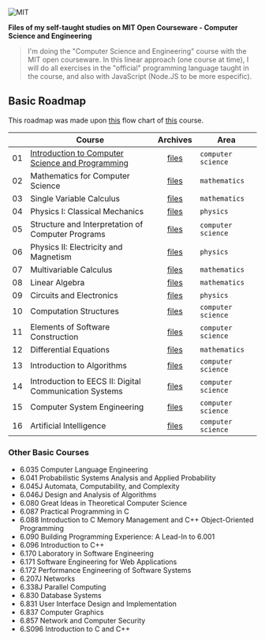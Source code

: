 ![MIT](http://i.imgur.com/Dwcu84C.jpg)

**Files of my self-taught studies on MIT Open Courseware - Computer Science and Engineering**

> I'm doing the "Computer Science and Engineering" course with the MIT open courseware. In this linear approach (one course at time), I will do all exercises in the "official" programming language taught in the course, and also with JavaScript (Node.JS to be more especific).

## Basic Roadmap

This roadmap was made upon [this](http://www.eecs.mit.edu/academics-admissions/undergraduate-programs/course-6-3-computer-science-and-engineering) flow chart of [this](http://www.eecs.mit.edu/academics-admissions/undergraduate-programs/course-6-3-computer-science-and-engineering) course.

||Course|Archives|Area|
|---|---|:---:|---|
|01|[Introduction to Computer Science and Programming](http://ocw.mit.edu/courses/electrical-engineering-and-computer-science/6-00sc-introduction-to-computer-science-and-programming-spring-2011/index.htm)|[files](https://github.com/ericdouglas/MIT-computer-science/tree/master/archives/01-introduction-to-computer-science-and-programming)|`computer science`|
|02|Mathematics for Computer Science|[files]()|`mathematics`|
|03|Single Variable Calculus|[files]()|`mathematics`|
|04|Physics I: Classical Mechanics|[files]()|`physics`|
|05|Structure and Interpretation of Computer Programs|[files]()|`computer science`|
|06|Physics II: Electricity and Magnetism|[files]()|`physics`|
|07|Multivariable Calculus|[files]()|`mathematics`|
|08|Linear Algebra|[files]()|`mathematics`|
|09|Circuits and Electronics|[files]()|`physics`|
|10|Computation Structures|[files]()|`computer science`|
|11|Elements of Software Construction|[files]()|`computer science`|
|12|Differential Equations|[files]()|`mathematics`|
|13|Introduction to Algorithms|[files]()|`computer science`|
|14|Introduction to EECS II: Digital Communication Systems|[files]()|`computer science`|
|15|Computer System Engineering|[files]()|`computer science`|
|16|Artificial Intelligence|[files]()|`computer science`|

### Other Basic Courses

* 6.035	 Computer Language Engineering
* 6.041	 Probabilistic Systems Analysis and Applied Probability
* 6.045J	 Automata, Computability, and Complexity
* 6.046J Design and Analysis of Algorithms
* 6.080  Great Ideas in Theoretical Computer Science
* 6.087  Practical Programming in C
* 6.088  Introduction to C Memory Management and C++ Object-Oriented Programming
* 6.090  Building Programming Experience: A Lead-In to 6.001
* 6.096  Introduction to C++
* 6.170  Laboratory in Software Engineering
* 6.171  Software Engineering for Web Applications
* 6.172  Performance Engineering of Software Systems
* 6.207J Networks
* 6.338J Parallel Computing
* 6.830  Database Systems
* 6.831  User Interface Design and Implementation
* 6.837  Computer Graphics
* 6.857  Network and Computer Security
* 6.S096 Introduction to C and C++
